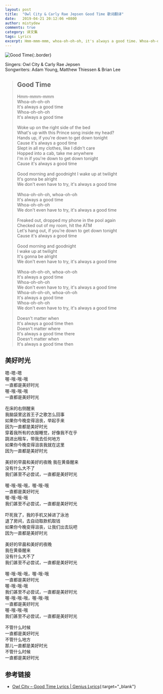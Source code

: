 ```yaml
---
layout: post
title:  "Owl City & Carly Rae Jepsen Good Time 歌词翻译"
date:   2019-04-21 20:12:06 +0800
author: mistydew
comments: true
category: 译文集
tags: Lyrics
excerpt: Hmm-mmm-mmm, whoa-oh-oh-oh, it's always a good time. Whoa-oh-oh-oh, it's always a good time.
---
```

![Good Time](https://is3-ssl.mzstatic.com/image/thumb/Music128/v4/3f/c8/03/3fc80317-42ed-386b-3292-3d4dc3afb058/source/600x600bb.jpg){:.border}

Singers: Owl City & Carly Rae Jepsen<br>
Songwriters: Adam Young, Matthew Thiessen & Brian Lee

<blockquote class="lyric-original">
  <h2>Good Time</h2>
  <p>
    Hmm-mmm-mmm<br>
    Whoa-oh-oh-oh<br>
    It's always a good time<br>
    Whoa-oh-oh-oh<br>
    It's always a good time<br>
    <br>
    Woke up on the right side of the bed<br>
    What's up with this Prince song inside my head?<br>
    Hands up, if you're down to get down tonight<br>
    Cause it's always a good time<br>
    Slept in all my clothes, like I didn't care<br>
    Hopped into a cab, take me anywhere<br>
    I'm in if you're down to get down tonight<br>
    Cause it's always a good time<br>
    <br>
    Good morning and goodnight I wake up at twilight<br>
    It's gonna be alright<br>
    We don't even have to try, it's always a good time<br>
    <br>
    Whoa-oh-oh-oh, whoa-oh-oh<br>
    It's always a good time<br>
    Whoa-oh-oh-oh<br>
    We don't even have to try, it's always a good time<br>
    <br>
    Freaked out, dropped my phone in the pool again<br>
    Checked out of my room, hit the ATM<br>
    Let's hang out, if you're down to get down tonight<br>
    Cause it's always a good time<br>
    <br>
    Good morning and goodnight<br>
    I wake up at twilight<br>
    It's gonna be alright<br>
    We don't even have to try, it's always a good time<br>
    <br>
    Whoa-oh-oh-oh, whoa-oh-oh<br>
    It's always a good time<br>
    Whoa-oh-oh-oh<br>
    We don't even have to try, it's always a good time<br>
    Whoa-oh-oh-oh, whoa-oh-oh<br>
    It's always a good time<br>
    Whoa-oh-oh-oh<br>
    We don't even have to try, it's always a good time<br>
    <br>
    Doesn't matter when<br>
    It's always a good time then<br>
    Doesn't matter where<br>
    It's always a good time there<br>
    Doesn't matter when<br>
    It's always a good time then
  </p>
</blockquote>

<div class="lyric-translation">
  <h2>美好时光</h2>
  <p>
    嗯-嗯-嗯<br>
    喔-哦-哦-哦<br>
    一直都是美好时光<br>
    喔-哦-哦-哦<br>
    一直都是美好时光<br>
    <br>
    在床的右侧醒来<br>
    我脑袋里这首王子之歌怎么回事<br>
    如果你今晚变得沮丧，举起手来<br>
    因为一直都是美好时光<br>
    穿着我所有的衣服睡觉，好像我不在乎<br>
    跳进出租车，带我去任何地方<br>
    如果你今晚变得沮丧我就在这里<br>
    因为一直都是美好时光<br>
    <br>
    美好的早晨和美好的夜晚 我在黄昏醒来<br>
    没有什么大不了<br>
    我们甚至不必尝试，一直都是美好时光<br>
    <br>
    喔-哦-哦-哦，喔-哦-哦<br>
    一直都是美好时光<br>
    喔-哦-哦-哦<br>
    我们甚至不必尝试，一直都是美好时光<br>
    <br>
    吓死我了，我的手机又掉进了泳池<br>
    退了房间，去自动取款机取钱<br>
    如果你今晚变得沮丧，让我们出去玩吧<br>
    因为一直都是美好时光<br>
    <br>
    美好的早晨和美好的夜晚<br>
    我在黄昏醒来<br>
    没有什么大不了<br>
    我们甚至不必尝试，一直都是美好时光<br>
    <br>
    喔-哦-哦-哦，喔-哦-哦<br>
    一直都是美好时光<br>
    喔-哦-哦-哦<br>
    我们甚至不必尝试，一直都是美好时光<br>
    喔-哦-哦-哦，喔-哦-哦<br>
    一直都是美好时光<br>
    喔-哦-哦-哦<br>
    我们甚至不必尝试，一直都是美好时光<br>
    <br>
    不管什么时候<br>
    一直都是美好时光<br>
    不管什么地方<br>
    那儿一直都是美好时光<br>
    不管什么时候<br>
    一直都是美好时光
  </p>
</div>

## 参考链接

* [Owl City – Good Time Lyrics \| Genius Lyrics](https://genius.com/Owl-city-good-time-lyrics){:target="_blank"}
